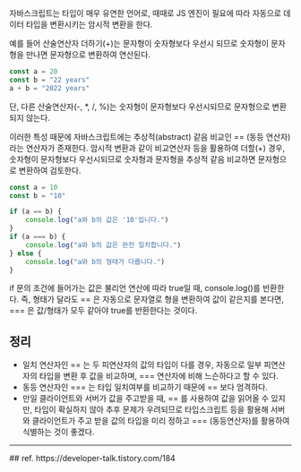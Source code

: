 자바스크립트는 타입이 매우 유연한 언어로, 때때로 JS 엔진이 필요에 따라 자동으로 데이터 타입을 변환시키는 암시적 변환을 한다.

예를 들어 산술연산자 더하기(+)는 문자형이 숫자형보다 우선시 되므로 숫자형이 문자형을 만나면 문자형으로 변환하여 연산된다.
```javascript
const a = 20
const b = "22 years"
a + b = "2022 years"
```
단, 다른 산술연산자(-, *, /, %)는 숫자형이 문자형보다 우선시되므로 문자형으로 변환되지 않는다.

이러한 특성 때문에 자바스크립트에는 추상적(abstract) 같음 비교인 == (동등 연산자) 라는 연산자가 존재한다.
암시적 변환과 같이 비교연산자 등을 활용하여 더할(+) 경우, 숫자형이 문자형보다 우선시되므로 숫자형과 문자형을 추상적 같음 비교하면 문자형으로 변환하여 검토한다.

```javascript
const a = 10
const b = "10"

if (a == b) {
	console.log("a와 b의 값은 '10'입니다.")
}
if (a === b) {
	console.log("a와 b의 값은 완전 일치합니다.")
} else {
	console.log("a와 b의 형태가 다릅니다.")
}
```
if 문의 조건에 들어가는 값은 불리언 연산에 따라 true일 때, console.log()를 반환한다.
즉, 형태가 달라도 == 은 자동으로 문자열로 형을 변환하여 값이 같은지를 본다면, === 은 값/형태가 모두 같아야 true를 반환한다는 것이다.

## 정리
- 일치 연산자인 == 는 두 피연산자의 값의 타입이 다를 경우, 자동으로 일부 피연산자의 타입을 변환 후 값을 비교하며, === 연산자에 비해 느슨하다고 할 수 있다.
- 동등 연산자인 === 는 타입 일치여부를 비교하기 때문에 == 보다 엄격하다.
- 만일 클라이언트와 서버가 값을 주고받을 때, == 를 사용하여 값을 읽어올 수 있지만, 타입이 확실하지 않아 추후 문제가 우려되므로 타입스크립트 등을 활용해 서버와 클라이언트가 주고 받을 값의 타입을 미리 정하고 === (동등연산자)를 활용하여 식별하는 것이 좋겠다.

<hr>
## ref.
https://developer-talk.tistory.com/184
